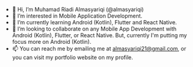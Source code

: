 - 👋 Hi, I’m Muhamad Riadi Almasyariqi (@almasyariqi)
- 👀 I’m interested in Mobile Application Development.
- 🌱 I’m currently learning Android (Kotlin), Flutter and React Native.
- 💞️ I’m looking to collaborate on any Mobile App Development with Android (Kotlin), Flutter, or React Native. But, currently I'm putting my focus more on Android     (Kotlin).
- 📫 You can reach me by emailing me at almasyariqi21@gmail.com, or you can visit my portfolio website on my profile.

<!---
almasyariqi/almasyariqi is a ✨ special ✨ repository because its `README.md` (this file) appears on your GitHub profile.
You can click the Preview link to take a look at your changes.
--->
